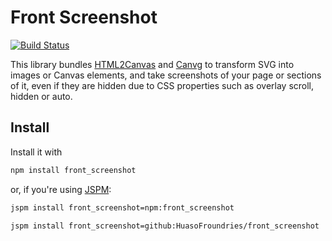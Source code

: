 # Front Screenshot

[![Build Status](https://travis-ci.org/HuasoFoundries/front_screenshot.svg?branch=master)](https://travis-ci.org/HuasoFoundries/front_screenshot)

This library bundles [HTML2Canvas](https://html2canvas.hertzen.com/) and [Canvg](https://github.com/canvg/canvg)
to transform SVG into images or Canvas elements, and take screenshots of your page or sections of it, even if
they are hidden due to CSS properties such as overlay scroll, hidden or auto.



## Install

Install it with 

```sh
npm install front_screenshot
```


or, if you're using [JSPM](https://jspm.io):


```sh
jspm install front_screenshot=npm:front_screenshot
```


```sh
jspm install front_screenshot=github:HuasoFroundries/front_screenshot
```